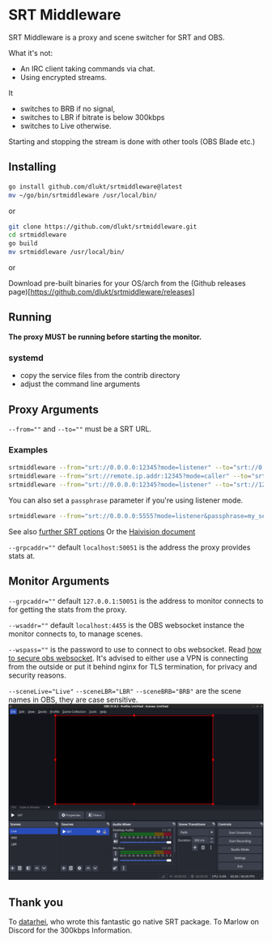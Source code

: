 # SRT Middleware
SRT Middleware is
a proxy and scene switcher for SRT and OBS.

What it's not:
- An IRC client taking commands via chat.
- Using encrypted streams.

It
- switches to BRB if no signal,
- switches to LBR if bitrate is below 300kbps
- switches to Live otherwise.

Starting and stopping the stream is done with other tools (OBS Blade etc.)

## Installing

```bash
go install github.com/dlukt/srtmiddleware@latest
mv ~/go/bin/srtmiddleware /usr/local/bin/
```

or

```bash
git clone https://github.com/dlukt/srtmiddleware.git
cd srtmiddleware
go build
mv srtmiddleware /usr/local/bin/
```

or

Download pre-built binaries for your OS/arch from the (Github releases page)[https://github.com/dlukt/srtmiddleware/releases]
## Running
**The proxy MUST be running before starting the monitor.**

### systemd
- copy the service files from the contrib directory
- adjust the command line arguments

## Proxy Arguments
`--from=""` and `--to=""`
must be a SRT URL.
### Examples
```bash
srtmiddleware --from="srt://0.0.0.0:12345?mode=listener" --to="srt://0.0.0.0:23456?mode=listener"
srtmiddleware --from="srt://remote.ip.addr:12345?mode=caller" --to="srt://127.0.0.1:23456?mode=listener"
srtmiddleware --from="srt://0.0.0.0:12345?mode=listener" --to="srt://127.0.0.1:10080?mode=caller"
```
You can also set a `passphrase` parameter if you're using listener mode.
```bash
srtmiddleware --from="srt://0.0.0.0:5555?mode=listener&passphrase=my_secret" --to="srt://127.0.0.1:10080"
```
See also [further SRT options](https://github.com/datarhei/gosrt/blob/main/config.go)
Or the [Haivision document](https://github.com/Haivision/srt/blob/master/docs/apps/srt-live-transmit.md)


`--grpcaddr=""`
default `localhost:50051`
is the address the proxy provides stats at.

## Monitor Arguments
`--grpcaddr=""`
default `127.0.0.1:50051`
is the address to monitor connects to for getting the stats from the proxy.

`--wsaddr=""`
default `localhost:4455`
is the OBS websocket instance the monitor connects to, to manage scenes. 

`--wspass=""`
is the password to use to connect to obs websocket.
Read [how to secure obs websocket](https://blog.icod.de/2025/01/03/secure-obs-websocket-with-nginx/).
It's advised to either use a VPN is connecting from the outside or put it behind nginx for TLS termination, for privacy and security reasons.

`--sceneLive="Live"` `--sceneLBR="LBR"` `--sceneBRB="BRB"`
are the scene names in OBS, they are case sensitive.
![obs scenes image](assets/obs.png)

## Thank you

To [datarhei](https://github.com/datarhei), who wrote this fantastic go native SRT package.
To Marlow on Discord for the 300kbps Information.